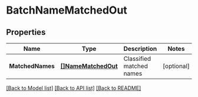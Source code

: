# BatchNameMatchedOut

## Properties
Name | Type | Description | Notes
------------ | ------------- | ------------- | -------------
**MatchedNames** | [**[]NameMatchedOut**](NameMatchedOut.md) | Classified matched names | [optional] 

[[Back to Model list]](../README.md#documentation-for-models) [[Back to API list]](../README.md#documentation-for-api-endpoints) [[Back to README]](../README.md)


